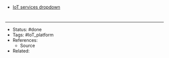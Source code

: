 # 
- [IoT services dropdown](https://aws.amazon.com/iot-core/?nc=sn&loc=2&dn=3)

#
---
- Status: #done
- Tags: #IoT_platform 
- References:
	- Source
- Related:
